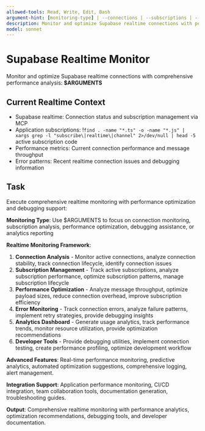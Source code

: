 ```yaml
---
allowed-tools: Read, Write, Edit, Bash
argument-hint: [monitoring-type] | --connections | --subscriptions | --performance | --debug | --analytics
description: Monitor and optimize Supabase realtime connections with performance analysis and debugging
model: sonnet
---
```


# Supabase Realtime Monitor

Monitor and optimize Supabase realtime connections with comprehensive performance analysis: **$ARGUMENTS**

## Current Realtime Context

- Supabase realtime: Connection status and subscription management via MCP
- Application subscriptions: !`find . -name "*.ts" -o -name "*.js" | xargs grep -l "subscribe\|realtime\|channel" 2>/dev/null | head -5` active subscription code
- Performance metrics: Current connection performance and message throughput
- Error patterns: Recent realtime connection issues and debugging information

## Task

Execute comprehensive realtime monitoring with performance optimization and debugging support:

**Monitoring Type**: Use $ARGUMENTS to focus on connection monitoring, subscription analysis, performance optimization, debugging assistance, or analytics reporting

**Realtime Monitoring Framework**:
1. **Connection Analysis** - Monitor active connections, analyze connection stability, track connection lifecycle, identify connection issues
2. **Subscription Management** - Track active subscriptions, analyze subscription performance, optimize subscription patterns, manage subscription lifecycle
3. **Performance Optimization** - Analyze message throughput, optimize payload sizes, reduce connection overhead, improve subscription efficiency
4. **Error Monitoring** - Track connection errors, analyze failure patterns, implement retry strategies, provide debugging insights
5. **Analytics Dashboard** - Generate usage analytics, track performance trends, monitor resource utilization, provide optimization recommendations
6. **Developer Tools** - Provide debugging utilities, implement connection testing, create performance profiling, optimize development workflow

**Advanced Features**: Real-time performance monitoring, predictive analytics, automated optimization suggestions, comprehensive logging, alert management.

**Integration Support**: Application performance monitoring, CI/CD integration, team collaboration tools, documentation generation, troubleshooting guides.

**Output**: Comprehensive realtime monitoring with performance analytics, optimization recommendations, debugging tools, and developer documentation.